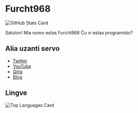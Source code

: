# Furcht968

![GitHub Stats Card](https://github-readme-stats.vercel.app/api?username=Furcht968&count_private=true&theme=gotham)

Saluton!
Mia nomo estas Furcht968
Ĉu vi estas programisto?


## Alia uzanti servo
- [Twitter](https://twitter.com/BinaryRussia968)
- [YouTube](https://www.youtube.com/channel/UCHYQciqJ26oOCXeLEs_LnQg)
- [Qiita](https://qiita.com/Furcht968)
- [Blog](https://furcht968.hatenablog.com)

## Lingve

![Top Languages Card](https://github-readme-stats.vercel.app/api/top-langs/?username=Furcht968)